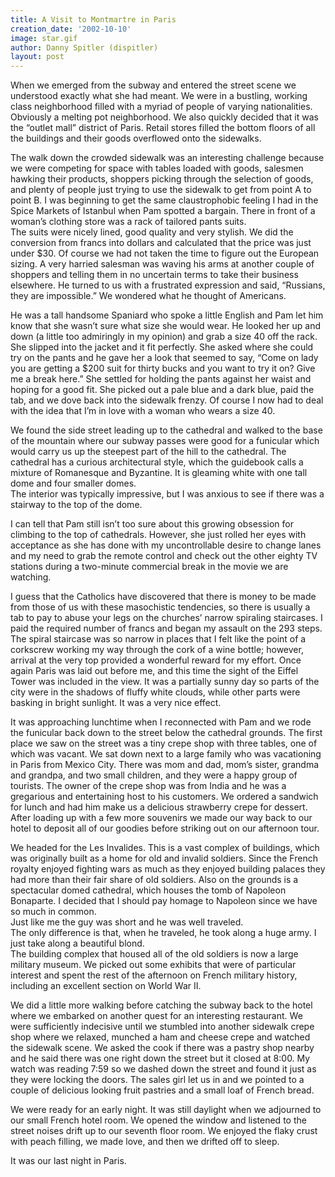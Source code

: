 ```yaml
---
title: A Visit to Montmartre in Paris
creation_date: '2002-10-10'
image: star.gif
author: Danny Spitler (dispitler)
layout: post
---
```


When we emerged from the subway and entered the street 
scene we understood exactly what she had meant.  We were in 
a bustling, working class neighborhood filled with a myriad 
of people of varying nationalities.  Obviously a melting 
pot neighborhood.  We also quickly decided that it was 
the “outlet mall” district of Paris.  Retail stores filled 
the bottom floors of all the buildings and their goods 
overflowed onto the sidewalks. 

The walk down the crowded sidewalk was an interesting 
challenge because we were competing for space with tables 
loaded with goods, salesmen hawking their products, 
shoppers picking through the selection of goods, and plenty 
of people just trying to use the sidewalk to get from point 
A to point B.  I was beginning to get the same 
claustrophobic feeling I had in the Spice Markets of 
Istanbul when Pam spotted a bargain.  There in front of a 
woman’s clothing store was a rack of tailored pants suits.  
The suits were nicely lined, good quality and very 
stylish.  We did the conversion from francs into dollars 
and calculated that the price was just under $30.  Of 
course we had not taken the time to figure out the European 
sizing.  A very harried salesman was waving his arms at 
another couple of shoppers and telling them in no uncertain 
terms to take their business elsewhere.  He turned to us 
with a frustrated expression and said, “Russians, they are 
impossible.”  We wondered what he thought of Americans.  

He was a tall handsome Spaniard who spoke a little English 
and Pam let him know that she wasn’t sure what size she 
would wear.  He looked her up and down (a little too 
admiringly in my opinion) and grab a size 40 off the rack.  
She slipped into the jacket and it fit perfectly.  She 
asked where she could try on the pants and he gave her a 
look that seemed to say, “Come on lady you are getting a 
$200 suit for thirty bucks and you want to try it on?  Give 
me a break here.”  She settled for holding the pants 
against her waist and hoping for a good fit.  She picked 
out a pale blue and a dark blue, paid the tab, and we dove 
back into the sidewalk frenzy.  Of course I now had to deal 
with the idea that I’m in love with a woman who wears a 
size 40. 

We found the side street leading up to the cathedral and 
walked to the base of the mountain where our subway passes 
were good for a funicular which would carry us up the 
steepest part of the hill to the cathedral.  The cathedral 
has a curious architectural style, which the guidebook 
calls a mixture of Romanesque and Byzantine.  It is 
gleaming white with one tall dome and four smaller domes.  
The interior was typically impressive, but I was anxious to 
see if there was a stairway to the top of the dome.  

I can tell that Pam still isn’t too sure about this growing 
obsession for climbing to the top of cathedrals.  However, 
she just rolled her eyes with acceptance as she has done 
with my uncontrollable desire to change lanes and my need 
to grab the remote control and check out the other eighty 
TV stations during a two-minute commercial break in the 
movie we are watching.  

I guess that the Catholics have discovered that there is 
money to be made from those of us with these masochistic 
tendencies, so there is usually a tab to pay to abuse your 
legs on the churches’ narrow spiraling staircases.  I paid 
the required number of francs and began my assault on the 
293 steps.  The spiral staircase was so narrow in places 
that I felt like the point of a corkscrew working my way 
through the cork of a wine bottle; however, arrival at the 
very top provided a wonderful reward for my effort.  Once 
again Paris was laid out before me, and this time the sight 
of the Eiffel Tower was included in the view.  It was a 
partially sunny day so parts of the city were in the 
shadows of fluffy white clouds, while other parts were 
basking in bright sunlight.  It was a very nice effect.     

It was approaching lunchtime when I reconnected with Pam 
and we rode the funicular back down to the street below the 
cathedral grounds.  The first place we saw on the street 
was a tiny crepe shop with three tables, one of which was 
vacant.  We sat down next to a large family who was 
vacationing in Paris from Mexico City.  There was mom and 
dad, mom’s sister, grandma and grandpa, and two small 
children, and they were a happy group of tourists.  The 
owner of the crepe shop was from India and he was a 
gregarious and entertaining host to his customers.  We 
ordered a sandwich for lunch and had him make us a 
delicious strawberry crepe for dessert.  After loading up 
with a few more souvenirs we made our way back to our hotel 
to deposit all of our goodies before striking out on our 
afternoon tour. 

We headed for the Les Invalides.  This is a vast complex of 
buildings, which was originally built as a home for old and 
invalid soldiers.  Since the French royalty enjoyed 
fighting wars as much as they enjoyed building palaces they 
had more than their fair share of old soldiers.  Also on 
the grounds is a spectacular domed cathedral, which houses 
the tomb of Napoleon Bonaparte.  I decided that I should 
pay homage to Napoleon since we have so much in common.  
Just like me the guy was short and he was well traveled.  
The only difference is that, when he traveled, he took 
along a huge army.  I just take along a beautiful blond.  
The building complex that housed all of the old soldiers is 
now a large military museum.  We picked out some exhibits 
that were of particular interest and spent the rest of the 
afternoon on French military history, including an 
excellent section on World War II.  

We did a little more walking before catching the subway 
back to the hotel where we embarked on another quest for an 
interesting restaurant.  We were sufficiently indecisive 
until we stumbled into another sidewalk crepe shop where we 
relaxed, munched a ham and cheese crepe and watched the 
sidewalk scene.  We asked the cook if there was a pastry 
shop nearby and he said there was one right down the street 
but it closed at 8:00.  My watch was reading 7:59 so we 
dashed down the street and found it just as they were 
locking the doors.  The sales girl let us in and we pointed 
to a couple of delicious looking fruit pastries and a small 
loaf of French bread.  

We were ready for an early night.  It was still daylight 
when we adjourned to our small French hotel room.  We 
opened the window and listened to the street noises drift 
up to our seventh floor room.  We enjoyed the flaky crust 
with peach filling, we made love, and then we drifted off 
to sleep.  

It was our last night in Paris.  



